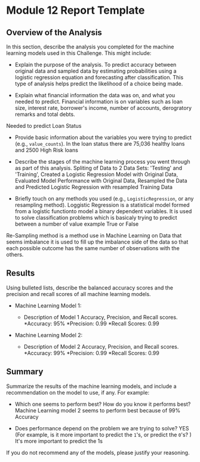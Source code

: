 # Module 12 Report Template

## Overview of the Analysis

In this section, describe the analysis you completed for the machine learning models used in this Challenge. This might include:

* Explain the purpose of the analysis.
To predict accuracy between original data and sampled data by estimating probabilities using a logistic regression equation and forecasting after classification. This type of analysis helps predict the likelihood of a choice being made.

* Explain what financial information the data was on, and what you needed to predict.
Financial information is on variables such as loan size, interest rate, borrower's income, number of accounts, derogratory remarks and total debts.

Needed to predict Loan Status

* Provide basic information about the variables you were trying to predict (e.g., `value_counts`).
In the loan status there are 75,036 healthy loans and 2500 High Risk loans

* Describe the stages of the machine learning process you went through as part of this analysis.
Spliting of Data to 2 Data Sets: 'Testing' and 'Training', Created a Logistic Regression Model with Original Data, Evaluated Model Performance with Original Data, Resampled the Data and Predicted Logistic Regression with resampled Training Data 

* Briefly touch on any methods you used (e.g., `LogisticRegression`, or any resampling method).
Loggistic Regression is a statistical model formed from a logistic functionto model a binary dependent variables. It is used to solve classification problems which is basicaly trying to predict between a number of value example True or False 

Re-Sampling method is a method use in Machine Learning on Data that seems imbalance it is used to fill up the imbalance side of the data so that each possible outcome has the same number of observations with the others. 

## Results

Using bulleted lists, describe the balanced accuracy scores and the precision and recall scores of all machine learning models.

* Machine Learning Model 1:
  * Description of Model 1 Accuracy, Precision, and Recall scores.
*Accuracy: 95% 
*Precision: 0.99
*Recall Scores: 0.99


* Machine Learning Model 2:
  * Description of Model 2 Accuracy, Precision, and Recall scores.
*Accuracy: 99%
*Precision: 0.99
*Recall Scores: 0.99

## Summary

Summarize the results of the machine learning models, and include a recommendation on the model to use, if any. For example:
* Which one seems to perform best? How do you know it performs best?
Machine Learning model 2 seems to perform best because of 99% Accuracy 

* Does performance depend on the problem we are trying to solve? YES (For example, is it more important to predict the `1`'s, or predict the `0`'s? )
It's more important to predict the 1s

If you do not recommend any of the models, please justify your reasoning.
